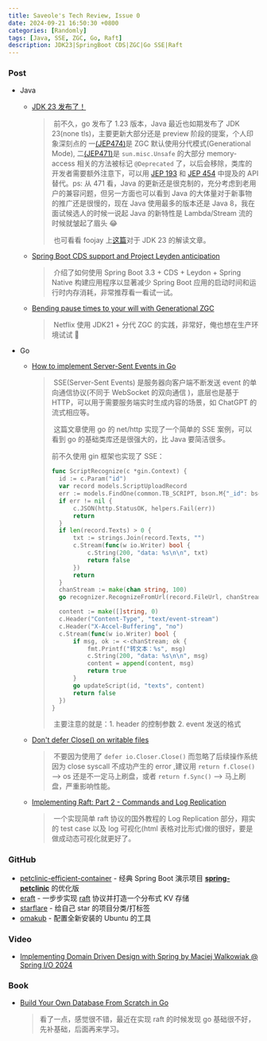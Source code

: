 ```yaml
---
title: Saveole's Tech Review, Issue 0
date: 2024-09-21 16:50:30 +0800
categories: [Randomly]
tags: [Java, SSE, ZGC, Go, Raft]
description: JDK23|SpringBoot CDS|ZGC|Go SSE|Raft
---
```




### Post

- Java

  - [JDK 23 发布了！](https://openjdk.org/projects/jdk/23/)

    > ​        前不久，go 发布了 1.23 版本，Java 最近也如期发布了 JDK 23(none tls)，主要更新大部分还是 preview 阶段的提案，个人印象深刻点的 一[(JEP474)](https://openjdk.org/jeps/474)是 ZGC 默认使用分代模式(Generational Mode), 二[(JEP471)](https://openjdk.org/jeps/471)是 `sun.misc.Unsafe` 的大部分 memory-access 相关的方法被标记 `@Deprecated` 了，以后会移除，类库的开发者需要额外注意下，可以用 [JEP 193](https://openjdk.org/jeps/193) 和 [JEP 454](https://openjdk.org/jeps/454) 中提及的 API 替代。ps: 从 471 看，Java 的更新还是很克制的，充分考虑到老用户的兼容问题，但另一方面也可以看到 Java 的大体量对于新事物的推广还是很慢的，现在 Java 使用最多的版本还是 Java 8，我在面试候选人的时候一说起 Java 的新特性是 Lambda/Stream 流的时候就皱起了眉头 😂
    >
    > ​        也可看看 foojay 上[这篇](https://foojay.io/today/java-23-has-arrived-and-it-brings-a-truckload-of-changes/)对于 JDK 23 的解读文章。

  - [Spring Boot CDS support and Project Leyden anticipation](https://spring.io/blog/2024/08/29/spring-boot-cds-support-and-project-leyden-anticipation)

    > ​        介绍了如何使用 Spring Boot 3.3 + CDS + Leydon + Spring Native 构建应用程序以显著减少 Spring Boot 应用的启动时间和运行时内存消耗，非常推荐看一看试一试。

  - [Bending pause times to your will with Generational ZGC](https://netflixtechblog.com/bending-pause-times-to-your-will-with-generational-zgc-256629c9386b)

    > ​        Netflix 使用 JDK21 + 分代 ZGC 的实践，非常好，俺也想在生产环境试试 🐶

- Go

  - [How to implement Server-Sent Events in Go](https://packagemain.tech/p/implementing-server-sent-events-in-go)

    > ​        SSE(Server-Sent Events) 是服务器向客户端不断发送 event 的单向通信协议(不同于 WebSocket 的双向通信 )，底层也是基于 HTTP，可以用于需要服务端实时生成内容的场景，如 ChatGPT 的流式相应等。
    >
    > ​        这篇文章使用 go 的 net/http 实现了一个简单的 SSE 案例，可以看到 go 的基础类库还是很强大的，比 Java 要简洁很多。
    >
    > 前不久使用 gin 框架也实现了 SSE：
    >
    > ```go
    > func ScriptRecognize(c *gin.Context) {
    > 	id := c.Param("id")
    > 	var record models.ScriptUploadRecord
    > 	err := models.FindOne(common.TB_SCRIPT, bson.M{"_id": bson.ObjectIdHex(id)}, nil, &record)
    > 	if err != nil {
    > 		c.JSON(http.StatusOK, helpers.Fail(err))
    > 		return
    > 	}
    > 	if len(record.Texts) > 0 {
    > 		txt := strings.Join(record.Texts, "")
    > 		c.Stream(func(w io.Writer) bool {
    > 			c.String(200, "data: %s\n\n", txt)
    > 			return false
    > 		})
    > 		return
    > 	}
    > 	chanStream := make(chan string, 100)
    > 	go recognizer.RecognizeFromUrl(record.FileUrl, chanStream)
    > 
    > 	content := make([]string, 0)
    > 	c.Header("Content-Type", "text/event-stream")
    > 	c.Header("X-Accel-Buffering", "no")
    > 	c.Stream(func(w io.Writer) bool {
    > 		if msg, ok := <-chanStream; ok {
    > 			fmt.Printf("转文本：%s", msg)
    > 			c.String(200, "data: %s\n\n", msg)
    > 			content = append(content, msg)
    > 			return true
    > 		}
    > 		go updateScript(id, "texts", content)
    > 		return false
    > 	})
    > }
    > ```
    >
    > ​        主要注意的就是：1. header 的控制参数 2. event 发送的格式

  - [Don't defer Close() on writable files](https://www.joeshaw.org/dont-defer-close-on-writable-files/)

    > ​        不要因为使用了 `defer io.Closer.Close()` 而忽略了后续操作系统因为 close syscall 不成功产生的 error ,建议用 `return f.Close()` --> os 还是不一定马上刷盘，或者 `return f.Sync()` --> 马上刷盘，严重影响性能。

  - [Implementing Raft: Part 2 - Commands and Log Replication](https://eli.thegreenplace.net/2020/implementing-raft-part-2-commands-and-log-replication/)

    > ​        一个实现简单 raft 协议的国外教程的 Log Replication 部分，翔实的 test case 以及 log 可视化(html 表格对比形式)做的很好，要是做成动态可视化就更好了。



### GitHub

- [petclinic-efficient-container](https://github.com/sdeleuze/petclinic-efficient-container) - 经典 Spring Boot 演示项目 **[spring-petclinic](https://github.com/spring-projects/spring-petclinic)** 的优化版
- [eraft](https://github.com/eraft-io) - 一步步实现 [raft](https://raft.github.io/) 协议并打造一个分布式 KV 存储
- [starflare](https://github.com/nieheyong/starflare) - 给自己 star 的项目分类/打标签
- [omakub](https://github.com/basecamp/omakub) - 配置全新安装的 Ubuntu 的工具



### Video

- [Implementing Domain Driven Design with Spring by Maciej Walkowiak @ Spring I/O 2024](https://www.youtube.com/watch?v=VGhg6Tfxb60)



### Book

- [Build Your Own Database From Scratch in Go](https://build-your-own.org/database/)

  > 看了一点，感觉很不错，最近在实现 raft 的时候发现 go 基础很不好，先补基础，后面再来学习。

  